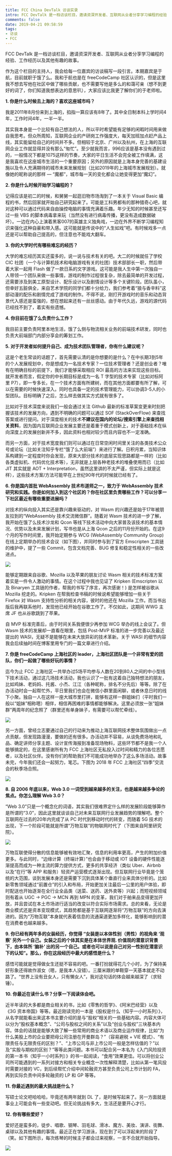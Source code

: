 ```yaml
---
title: FCC China DevTalk 访谈实录
intro: FCC DevTalk 是一档访谈栏目，邀请资深开发者、互联网从业者分享学习编程的经验、工作经历以及其他有趣的故事。作为这个栏目的主持人，我会给每一位嘉宾的访谈稿写一段引言。本期嘉宾是于航，目前就职于饿了么。我和于航也是在 freeCodeCamp 社区认识的，但是这里我不想去写他在社区中做了哪些贡献，也不需要写他是多么的和蔼可亲（想不到更好的词了，你们知道我想表达的意思叭），大家应该比我更了解你们的于老师啦。
comments: false
date: 2019-04-21 09:58:59
tags:
- 访谈
- FCC
---
```

FCC DevTalk 是一档访谈栏目，邀请资深开发者、互联网从业者分享学习编程的经验、工作经历以及其他有趣的故事。

作为这个栏目的主持人，我会给每一位嘉宾的访谈稿写一段引言。本期嘉宾是于航，目前就职于饿了么。我和于航也是在 freeCodeCamp 社区认识的，但是这里我不想去写他在社区中做了哪些贡献，也不需要写他是多么的和蔼可亲（想不到更好的词了，你们知道我想表达的意思叭），大家应该比我更了解你们的于老师啦。

**1. 你是什么时候去上海的？喜欢这座城市吗？**

我是2011年8月份来到上海的，掐指一算应该有8年了。其中全日制本科上学时间4年，工作时间4年，一半一半。

其实我本身是一个比较有自己想法的人，所以平时希望能有足够的闲暇时间用来做自我思考。但众所周知，互联网企业的产研岗工作强度大，每天加班加点赶产品上线，其实能留给自己的时间并不多。但相较于北京、广州以及杭州，在上海的互联网企业工作就显得并没有那么“匆忙”。至少就我而言，996应该是基本没有遇到过的，一般情况下都是1075这样的节奏，大家的平日生活不会完全被工作填满，这是我喜欢在这座城市生活的一个重要原因；另外的原因就是上海本身完善的基建设施以及令人充满期待的城市未来发展规划（比如2019年的上海城市发展规划）。就像她的昵称说的那样 — “魔都”，城市每一天的变化都会让她变得更加“魔幻”。


**2. 你是什么时候开始学习编程的？**

记得应该是初二的时候，和舅舅一起逛旧物市场淘到了一本关于 Visual Basic 编程的书，然后回家就开始自己研究起来了。可能是工科男都有的那种猎奇心吧，就对这种可以通过代码来自由操控电脑的事情充满着乐趣。年少无知的时候甚至还写过一些 VBS 的脚本病毒拿来玩（当然没有进行病毒传播，更没有造成数据破坏）。一边在内心上演着黑客007的英雄主义独角戏，一边在外界不断学习编程知识来强化这种自豪和带入感。这可能就是传说中的“人生如戏”吧。有时候戏多一点还是可以帮助自己提高的，但注意也不能戏大翻车。

**3. 你的大学时代有哪些难忘的经历？**

大学的难忘经历其实还蛮多的，说一说与技术有关的吧。大二的时候就任了学校 CIC 社团（一个与计算机技术和电脑游戏有关的社团）技术部部长一职，然后带着大家一起用 Flash 做了一款日系的文字游戏。这可能是我人生中第一次独自一人带领一个团队来做一些事情，游戏的制作过程很复杂，除去最简单的开发过程，还需要涉及到美工原型设计、配乐设计以及剧情设计等多个关键阶段。团队虽小，但幸好五脏俱全，来自艺术学院的同学们都十分给力，我们参考着“狼与香辛料”这部动漫的配乐和剧情完成了游戏的制作。不得不说，刚打开游戏时的音乐和动态背景代入感还是蛮强的，想在想起来还有一丝丝感动。由于年代久远，游戏的源代码已经找不到了，着实有些遗憾。

**4. 你目前在饿了么负责什么工作？**

我目前主要负责阿里本地生活，饿了么侧与物流相关业务的前端技术研发，同时也负责大前端部门内部分享会的筹划工作。

**5. 对于开发者如何提升自己、成为技术团队管理者，你有什么建议呢？**

这是个老生常谈的话题了，首先需要认清的是你想要的是什么？在中长期3到5年的个人发展规划中，你是想成为一名技术专家？一位技术管理者？还是创业者？唯有在明确目标的前提下，我们才能够采取相应 ROI 最高的方法来实现这些目标。就开发者而言，假定你的中长期目标是成为一名 T 字型的技术专家（比如对标阿里 P7），即一专多长，在一个技术方面有所建树，而在其他方面都要有所了解，可以在需要的时候快速深入。同时也具备一定的技术管理能力，可以协调3-5人的小型团队。目标明确了之后，怎么样去做其实方式就有很多了。

比如对于技术深度来说我们一般会通过关注 Github 最新的标准草案变更来时刻把握该技术的发展方向，遇到不明确的问题可以通过 SOF (StackOverFlow) 来查找答案或进行提问。对于深度相关的技术**不建议在国内的论坛/搜索引擎上来查找相关资料**，因为国内互联网企业发展主要还是着重于模式创新上，对于基础技术在纵向深度上的发展创新并不多，因此资料也相对较少而且内容也不一定准确。

而另一方面，对于技术宽度我们则可以通过在日常空闲时间里关注的各类技术公众号或论坛（比如关注知乎专栏“饿了么大前端”）来进行了解。日积月累，当知识体系构建到一定程度时你会发现，原来大部分技术的底层实现思路都是一样的（比如各类虚拟机、代码优化技术等），无非就是上层各种老技术的堆叠使用而已（比如 JIT 其实就是 AOT + Interpretation，虽然这里讲的不太严谨，但实际上就是这样），这些技术方案/方法可能早在上世纪90年代的时候就已经有了。

**6. 你是国内首批 WebAssembly 技术布道师之一，致力于 WebAssembly 技术研究和实践。你是如何加入到这个社区的？你在社区里负责哪些工作？可以分享一下社区最近有哪些重要进展吗？**

对技术的纵向投入其实还是靠兴趣来驱动的，对 Wasm 的兴趣还是始于17年被朋友拉到的“WebAssembly 技术交流微信群”。随着对 Wasm 技术的进一步了解，我开始在饿了么技术沙龙和 Qcon 等线下技术活动中向大家普及该技术的基本情况、优势以及未来发展计划，写书也是从上海 Qcon 之后的11月份开始的。在这9个月的写作时间里，我开始定期参与 WCG (WebAssembly Community Group) 在线上定期举办的技术会议（如下图），并同时参与到了官方 Emscripten 工具链的维护中，提了一些 Commit，包含文档完善、BUG 修复和稳定性相关的一些改进点。

![](1.png)

能够定期跟来自谷歌、Mozilla 以及苹果的朋友讨论 Wasm 相关的技术标准方案着实是一件令人激动的事情。在这个过程中我也见证了 Kripken (Emscripten 以及 Binaryen 工具链的作者，帮我的书写了序言，再次感谢！) 是怎样被谷歌从 Mozilla 挖走的。Kripken 在帮我检查书稿的时候说希望能够增加一些关于 Firefox 对 Wasm 支持性分析的相关内容，彼时的他还在 Mozilla 工作。而当书出版后我再联系他时，发现他已经开始在谷歌工作了。不仅如此，这期间 WWG 主席 JF 也从谷歌跳到了苹果。

自 MVP 标准完善后，由于时间关系我便很少再参加 WCG 举办的线上会议了。但 Wasm 技术的发展却一直看在眼里，包括 Post-MVP 标准的进一步完善以及最近提出的 WASI，无疑不是能够在未来大放异彩的技术革新。关于 WASI 的细节内容我会后续抽时间在博客里用专门的一篇文章进行介绍。


**7. 你是 freeCodeCamp 上海社区的 leader，上海社区团队是一个非常有爱的团队，你们一起做了哪些好玩的事情？**

迄今为止 FCC 上海社区一共举办过5场平均参与人数在20到80人之间的中小型线下技术活动，通过这几场技术活动，我也认识了一批有这着自己独特想法的朋友，比如鸡妹、老妈妈、托酱、小杰、江江（各种昵称，排名不分先后）等等。除了在办活动时会一起帮忙外，平日里我们也会在微信小群里面闲聊，或者休息日时的线下小聚。独自一人在这样一座大城市里打拼，能够有这样一群姐妹们（平时我们一般以“姐妹”相称嗯）相伴，相信再困难的事情都能够解决。这里必须放一张“姐妹群”两周年的纪念照了（群里还有单身妹子，有需要可以帮忙牵线）。


![](4.jpeg)

另一方面，曾经立志要通过自己的行动来为推动上海互联网技术整体氛围做出一点点贡献，但发现路漫漫，要做的还有很多。办活动并不容易，从谈免费场地和礼品、确定讲师分享主题、设计宣传海报到准备现场物料，这些环节都不是我一个人能够搞定的，在这里感谢所有为 FCC 上海社区无私投入过时间和精力的各位志愿者，以及社区伙伴。没有你们的帮助我们不可能成功地举办了这么多场活动。故事未完，今年我们还会一起努力，笔芯。下图为 2018 年 FCC 上海社区“四季”交流会的秋季场合照。

![](3.jpeg)

**8. 自 2006 年底以来，Web 3.0 一词受到越来越多的关注，也是越来越多争论的焦点。你怎么理解 Web 3.0？**

“Web 3.0”只是一个概念化的词语，其实我们很难界定什么样的发展阶段能够算作是所谓的“3.0”，因此这里就谈谈自己对未来互联网行业发展趋势的理解吧。整个互联网在过去的20年内完成了从 PC 时代到移动时代的转变，而随着 5G 技术的出现，下一个阶段可能就是所谓“万物互联”的物联网时代了（下图来自阿里研究院）。

![](2.png)

万物互联使得分散的信息能够被有效地汇聚，信息的利用率更高，产生的附加价值更多。与此同时，“边缘计算（终端计算）”也会由于移动或 IOT 设备的硬件性能逐渐提高而成为一种主流的算力提供方式，更多的共享经济（类似 Uber、Airbnb 以及“在行”等 APP 和服务）轻资产运营模式逐渐出现。但互联网行业毕竟是个笼统的大范围，谈到发展本身还是需要下沉到具体某个垂直行业来具体分析的。比如新零售领域通过“前置仓”的引入和布局，开始更加关注最后一公里的用户体验，即时配送也开始逐渐在全行业全品类（送菜、送药、送外卖等）兴起；而短视频领域则有着从 UGC -> PGC -> MCN 再到 MPN 的变革，我们对于舶来品变得更加开放，并且尝试在本土市场进行适当的改变以符合实际市场需求。总的来看，无论是商业模式还是资本变现模式，其趋势都是基于互联网逐渐将“万物互联”的方向去演进的。因为“万物互联”本身就代表着信息的流通渠道更加多样化，能够影响到的潜在消费者也越来越多。

**9. 你已经有两年多的女装经历，你觉得 “女装是以本体性别（男性）的视角来 ‘观察’ 另外一个自己。女装之后的个体其实是在本体世界观. 价值观的潜意识背景下，由本体所 ‘脑补’ 出的另一个自己。或者也可以说是自己对另一性别在潜意识下的认知”。那么，你在这段经历中最大的感悟是什么？**

感悟可能就是觉得做女生还挺不容易的吧。一番打扮就得花几个小时，为了保持美好形象还得故作淑女（嗯，是我本人没错）。三厘米跟的单鞋穿一天基本就走不动路了。“世界上没有丑女人，只有懒女人”，我对这句话的体会越来越深了（求轻锤）。


**10. 你最近在读什么书？分享一下阅读体会吧。**

近半年读的大多都是商业相关的书，比如《零售的哲学》、《阿米巴经营》以及《3G 资本帝国》等等。最近刚读完的一本是《股权是什么（知乎一小时系列）》，从名字就能看出来这本书主要介绍的是与“股权”相关的一些基础内容。内容大体可以分为“股权基本概念”、“公司与股权之间的关系”以及“创业与股权”三块基本内容。体会的话就是能够大致了解一些常用的商业术语以及商业运作规律，比如“为什么美股上市的企业要把母公司注册在开曼群岛？”（容易避税 + VIE 模式）、“有限责任与无限责任的区别？”、“上市公司与非上市公司一般是怎样估值的？”以及“实股与期权的区别？”等等此类问题。本书可以配合另一本名为《入门风险投资的第一本书（知乎一小时系列）》的书一起阅读，“食用”效果更佳。可以将创业公司所可能遇到的一系列对接方和相关专业概念一次性解释清楚，比如从第一笔风投时需要对接的 VC，到后续帮忙介绍中间轮融资方甚至负责公司上市计划的 FA，再到实际负责中间多轮融资的 LP 和 GP 等等。

**11. 你最近遇到的最大挑战是什么？**

写硕士论文吧哈哈哈，毕竟还有两年就到 DL 了，是时候写起来了。另一方面就是事业上可能会有一些变动吧。但无论挑战有多大，生活还是要开心才行。


**12. 你有哪些爱好？**

爱好还是蛮多的，徒步、唱歌、钢琴、羽毛球、滑冰、魔方、美妆、演讲、街舞、桌球以及其他有趣的事情。最近正在学习游泳，现在到了可以浮起来的阶段了（笑。如下图所示，每次练琴的时候主子都会过来视察，一言不合就开始指导。

![](5.jpeg)